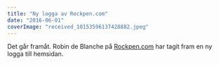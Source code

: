 ```yaml
---
title: "Ny logga av Rockpen.com"
date: "2016-06-01"
coverImage: "received_10153596137428882.jpeg"
---
```


Det går framåt. Robin de Blanche på [Rockpen.com](http://www.rockpen.com) har tagit fram en ny logga till hemsidan.
